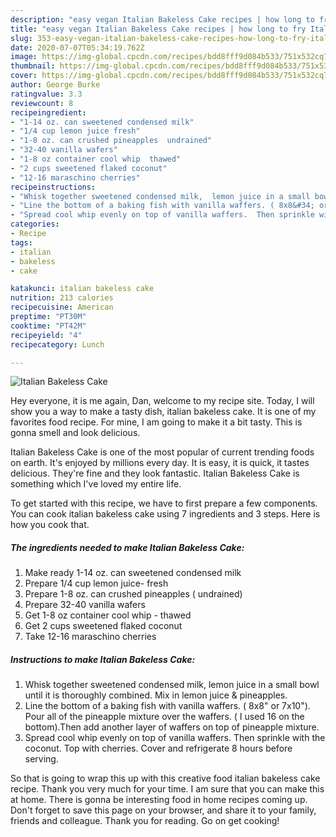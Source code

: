 ```yaml
---
description: "easy vegan Italian Bakeless Cake recipes | how long to fry Italian Bakeless Cake"
title: "easy vegan Italian Bakeless Cake recipes | how long to fry Italian Bakeless Cake"
slug: 353-easy-vegan-italian-bakeless-cake-recipes-how-long-to-fry-italian-bakeless-cake
date: 2020-07-07T05:34:19.762Z
image: https://img-global.cpcdn.com/recipes/bdd8fff9d084b533/751x532cq70/italian-bakeless-cake-recipe-main-photo.jpg
thumbnail: https://img-global.cpcdn.com/recipes/bdd8fff9d084b533/751x532cq70/italian-bakeless-cake-recipe-main-photo.jpg
cover: https://img-global.cpcdn.com/recipes/bdd8fff9d084b533/751x532cq70/italian-bakeless-cake-recipe-main-photo.jpg
author: George Burke
ratingvalue: 3.3
reviewcount: 8
recipeingredient:
- "1-14 oz. can sweetened condensed milk"
- "1/4 cup lemon juice fresh"
- "1-8 oz. can crushed pineapples  undrained"
- "32-40 vanilla wafers"
- "1-8 oz container cool whip  thawed"
- "2 cups sweetened flaked coconut"
- "12-16 maraschino cherries"
recipeinstructions:
- "Whisk together sweetened condensed milk,  lemon juice in a small bowl until it is thoroughly combined. Mix in lemon juice &amp; pineapples."
- "Line the bottom of a baking fish with vanilla waffers. ( 8x8&#34; or 7x10&#34;). Pour all of the pineapple mixture over the waffers. ( I used 16 on the bottom).Then add another layer of waffers on top of pineapple mixture."
- "Spread cool whip evenly on top of vanilla waffers.  Then sprinkle with the coconut.  Top with cherries. Cover and refrigerate 8 hours before serving."
categories:
- Recipe
tags:
- italian
- bakeless
- cake

katakunci: italian bakeless cake 
nutrition: 213 calories
recipecuisine: American
preptime: "PT30M"
cooktime: "PT42M"
recipeyield: "4"
recipecategory: Lunch

---
```



![Italian Bakeless Cake](https://img-global.cpcdn.com/recipes/bdd8fff9d084b533/751x532cq70/italian-bakeless-cake-recipe-main-photo.jpg)

Hey everyone, it is me again, Dan, welcome to my recipe site. Today, I will show you a way to make a tasty dish, italian bakeless cake. It is one of my favorites food recipe. For mine, I am going to make it a bit tasty. This is gonna smell and look delicious.

Italian Bakeless Cake is one of the most popular of current trending foods on earth. It's enjoyed by millions every day. It is easy, it is quick, it tastes delicious. They're fine and they look fantastic. Italian Bakeless Cake is something which I've loved my entire life.




To get started with this recipe, we have to first prepare a few components. You can cook italian bakeless cake using 7 ingredients and 3 steps. Here is how you cook that.

<!--inarticleads1-->

##### The ingredients needed to make Italian Bakeless Cake:

1. Make ready 1-14 oz. can sweetened condensed milk
1. Prepare 1/4 cup lemon juice- fresh
1. Prepare 1-8 oz. can crushed pineapples ( undrained)
1. Prepare 32-40 vanilla wafers
1. Get 1-8 oz container cool whip - thawed
1. Get 2 cups sweetened flaked coconut
1. Take 12-16 maraschino cherries




<!--inarticleads2-->

##### Instructions to make Italian Bakeless Cake:

1. Whisk together sweetened condensed milk,  lemon juice in a small bowl until it is thoroughly combined. Mix in lemon juice &amp; pineapples.
1. Line the bottom of a baking fish with vanilla waffers. ( 8x8&#34; or 7x10&#34;). Pour all of the pineapple mixture over the waffers. ( I used 16 on the bottom).Then add another layer of waffers on top of pineapple mixture.
1. Spread cool whip evenly on top of vanilla waffers.  Then sprinkle with the coconut.  Top with cherries. Cover and refrigerate 8 hours before serving.




So that is going to wrap this up with this creative food italian bakeless cake recipe. Thank you very much for your time. I am sure that you can make this at home. There is gonna be interesting food in home recipes coming up. Don't forget to save this page on your browser, and share it to your family, friends and colleague. Thank you for reading. Go on get cooking!
